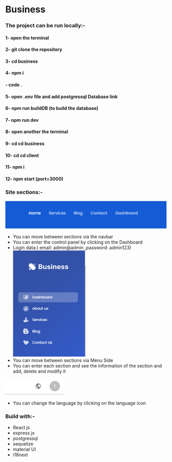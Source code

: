 # Business


### The project can be run locally:-
#### 1- open the terminal
#### 2- git clone the repository
#### 3- cd business
#### 4- npm i
#### - code .
#### 5- open .env file and add postgressql Database link
#### 6- npm run buildDB (to build the database)
#### 7- npm run dev
#### 8- open another  the terminal
#### 9- cd cd business
#### 10- cd cd client
#### 11-  npm i
#### 12- npm start (port=3000)


### Site sections:-
![](img/1.png)
* You can move between sections via the navbar
* You can enter the control panel by clicking on the Dashboard
* Login data:( email: admin@admin ,password: admin123)
![](img/2.png)
* You can move between sections via Menu Side
* You can enter each section and see the information of the section and add, delete and modify it

![](img/3.png)
* You can change the language by clicking on the language icon

### Build with:-
* React js
* express js 
* postgressql
* sequelize
* material UI
* i18next






